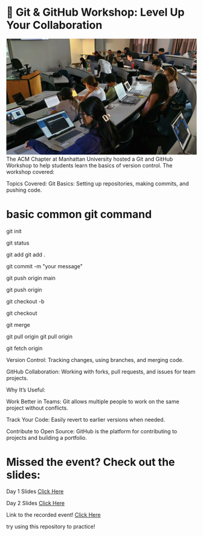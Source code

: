 #  🚀 Git & GitHub Workshop: Level Up Your Collaboration
<div align="center">
  <img src="attributes/IMG_6405.jpg" alt="Image" />
</div>
The ACM Chapter at Manhattan University hosted a Git and GitHub Workshop to help students learn the basics of version control. The workshop covered:

Topics Covered:
Git Basics: Setting up repositories, making commits, and pushing code.

# basic common git command #

git init 

git status 

git add <file-name>
git add . 

git commit -m "your message"

git push origin main

git push origin <your-branch-name>

git checkout -b <name-of-branch>

git checkout <name-of-branch>

git merge <name-of-branch>

git pull origin 
git pull origin <name-of-branch>

git fetch origin


Version Control: Tracking changes, using branches, and merging code.

GitHub Collaboration: Working with forks, pull requests, and issues for team projects.

Why It’s Useful:

Work Better in Teams: Git allows multiple people to work on the same project without conflicts.

Track Your Code: Easily revert to earlier versions when needed.




Contribute to Open Source: GitHub is the platform for contributing to projects and building a portfolio.

# Missed the event? Check out the slides:

Day 1 Slides 
[Click Here](resources/Git_Github_VCSandIDESeteup.pdf)

Day 2 Slides
[Click Here](resources/Git_Github_VCS.pdf)

Link to the recorded event!
[Click Here](https://youtu.be/rzyb08zh_Yg?si=fLpjlYJVIpp1H_6S)

try using this repository to practice!
